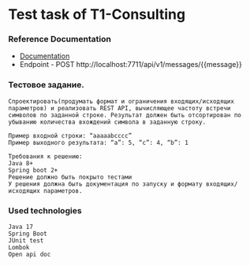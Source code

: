 # Test task of T1-Consulting

### Reference Documentation

* [Documentation](http://localhost:7711/swagger-ui/index.html)
* Endpoint - POST http://localhost:7711/api/v1/messages/{{message}}


### Тестовое задание.

    Спроектировать(продумать формат и ограничения входящих/исходящих параметров) и реализовать REST API, вычисляющее частоту встречи символов по заданной строке. Результат должен быть отсортирован по убыванию количества вхождений символа в заданную строку.
    
    Пример входной строки: “aaaaabcccc”
    Пример выходного результата: “a”: 5, “c”: 4, “b”: 1
    
    Требования к решению:
    Java 8+
    Spring boot 2+
    Решение должно быть покрыто тестами
    У решения должна быть документация по запуску и формату входящих/исходящих параметров.

### Used technologies

    Java 17
    Spring Boot
    JUnit test
    Lombok
    Open api doc



